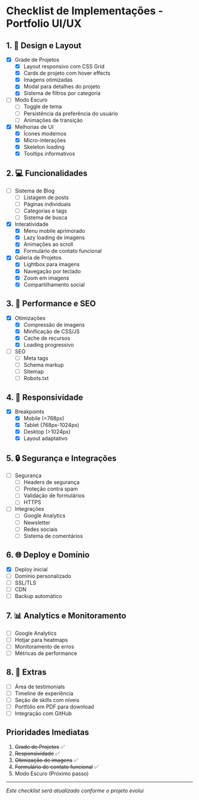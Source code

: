 # Checklist de Implementações - Portfolio UI/UX

## 1. 🎨 Design e Layout
- [x] Grade de Projetos
  - [x] Layout responsivo com CSS Grid
  - [x] Cards de projeto com hover effects
  - [x] Imagens otimizadas
  - [x] Modal para detalhes do projeto
  - [x] Sistema de filtros por categoria

- [ ] Modo Escuro
  - [ ] Toggle de tema
  - [ ] Persistência da preferência do usuário
  - [ ] Animações de transição

- [x] Melhorias de UI
  - [x] Ícones modernos
  - [x] Micro-interações
  - [x] Skeleton loading
  - [x] Tooltips informativos

## 2. 💻 Funcionalidades
- [ ] Sistema de Blog
  - [ ] Listagem de posts
  - [ ] Páginas individuais
  - [ ] Categorias e tags
  - [ ] Sistema de busca

- [x] Interatividade
  - [x] Menu mobile aprimorado
  - [x] Lazy loading de imagens
  - [x] Animações ao scroll
  - [x] Formulário de contato funcional

- [x] Galeria de Projetos
  - [x] Lightbox para imagens
  - [x] Navegação por teclado
  - [x] Zoom em imagens
  - [x] Compartilhamento social

## 3. 🚀 Performance e SEO
- [x] Otimizações
  - [x] Compressão de imagens
  - [x] Minificação de CSS/JS
  - [x] Cache de recursos
  - [x] Loading progressivo

- [ ] SEO
  - [ ] Meta tags
  - [ ] Schema markup
  - [ ] Sitemap
  - [ ] Robots.txt

## 4. 📱 Responsividade
- [x] Breakpoints
  - [x] Mobile (<768px)
  - [x] Tablet (768px-1024px)
  - [x] Desktop (>1024px)
  - [x] Layout adaptativo

## 5. 🔒 Segurança e Integrações
- [ ] Segurança
  - [ ] Headers de segurança
  - [ ] Proteção contra spam
  - [ ] Validação de formulários
  - [ ] HTTPS

- [ ] Integrações
  - [ ] Google Analytics
  - [ ] Newsletter
  - [ ] Redes sociais
  - [ ] Sistema de comentários

## 6. 🌐 Deploy e Domínio
- [x] Deploy inicial
- [ ] Domínio personalizado
- [ ] SSL/TLS
- [ ] CDN
- [ ] Backup automático

## 7. 📊 Analytics e Monitoramento
- [ ] Google Analytics
- [ ] Hotjar para heatmaps
- [ ] Monitoramento de erros
- [ ] Métricas de performance

## 8. 🎯 Extras
- [ ] Área de testimonials
- [ ] Timeline de experiência
- [ ] Seção de skills com níveis
- [ ] Portfólio em PDF para download
- [ ] Integração com GitHub

## Prioridades Imediatas
1. ~~Grade de Projetos~~ ✅
2. ~~Responsividade~~ ✅
3. ~~Otimização de imagens~~ ✅
4. ~~Formulário de contato funcional~~ ✅
5. Modo Escuro (Próximo passo)

---
*Este checklist será atualizado conforme o projeto evolui*
